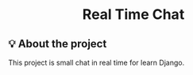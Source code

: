 <h1 align="center">
        Real Time Chat
</h1>

## 💡 About the project

This project is small chat in real time for learn Django.
